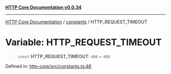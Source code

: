 [**HTTP Core Documentation v0.0.34**](../../README.md)

***

[HTTP Core Documentation](../../modules.md) / [constants](../README.md) / HTTP\_REQUEST\_TIMEOUT

# Variable: HTTP\_REQUEST\_TIMEOUT

> `const` **HTTP\_REQUEST\_TIMEOUT**: `408` = `408`

Defined in: [http-core/src/constants.ts:46](https://github.com/stonemjs/http-core/blob/fb38b6d1cb0bd2bb4e252ff611571ec3c006aa1e/src/constants.ts#L46)

